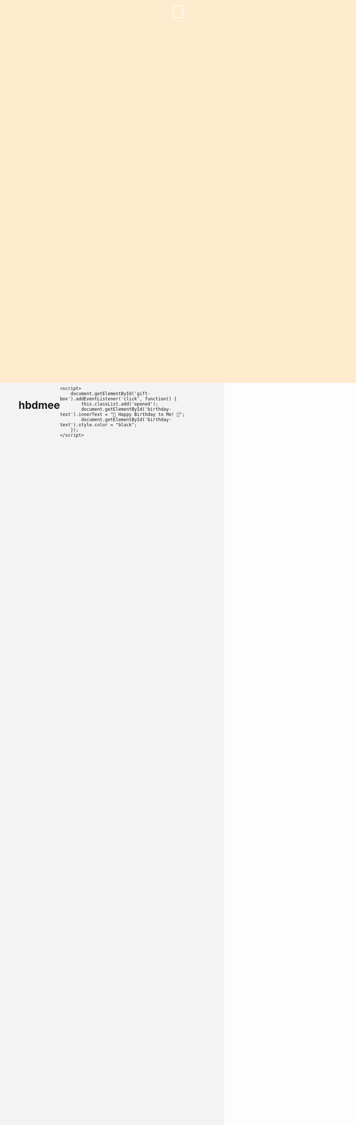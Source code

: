 # hbdmee
<!DOCTYPE html>
<html lang="en">
<head>
<meta charset="UTF-8">
<meta name="viewport" content="width=device-width, initial-scale=1.0">
<title>Birthday Gift Box Animation</title>
<style>
    body {
        display: flex;
        justify-content: center;
        align-items: center;
        height: 100vh;
        margin: 0;
        background-color: #f3f3f3;
    }

    .gift-box {
        width: 200px;
        height: 200px;
        background-color: #ff7f50;
        border-radius: 10px;
        position: relative;
        overflow: hidden;
        cursor: pointer;
    }

    .ribbon {
        width: 150px;
        height: 150px;
        border: 20px solid #ffebcd;
        border-radius: 50%;
        position: absolute;
        top: -30px;
        left: 25px;
        transform: rotate(-45deg);
    }

    .lid {
        width: 100%;
        height: 50%;
        background-color: #ffebcd;
        position: absolute;
        top: 0;
        left: 0;
        transform-origin: top;
        transition: transform 1s ease-in-out;
    }

    .box-content {
        width: 100%;
        height: 100%;
        display: flex;
        justify-content: center;
        align-items: center;
        color: #fff;
        font-size: 24px;
        position: absolute;
        top: 0;
        left: 0;
        opacity: 0;
        transition: opacity 1s ease-in-out;
    }

    .gift-box.opened .lid {
        transform: rotateX(-110deg);
    }

    .gift-box.opened .box-content {
        opacity: 1;
    }
    .lid-text {
    position: absolute;
    top: 50%;
    left: 50%;
    transform: translate(-50%, -50%);
    font-size: 50px;
    color: #fff;
    font-family: Arial, sans-serif;
}

</style>
</head>
<body>
    <div class="gift-box" id="gift-box">
        <div class="ribbon"></div>
        <div class="lid">
            <div class="lid-text">🎁</div>
        </div>
        
        <div class="box-content" id="birthday-text">🎁</div>
    </div>

    <script>
        document.getElementById('gift-box').addEventListener('click', function() {
            this.classList.add('opened');
            document.getElementById('birthday-text').innerText = "🎺 Happy Birthday to Me! 🍰";
            document.getElementById('birthday-text').style.color = "black";
        });
    </script>
    
</body>
</html>
